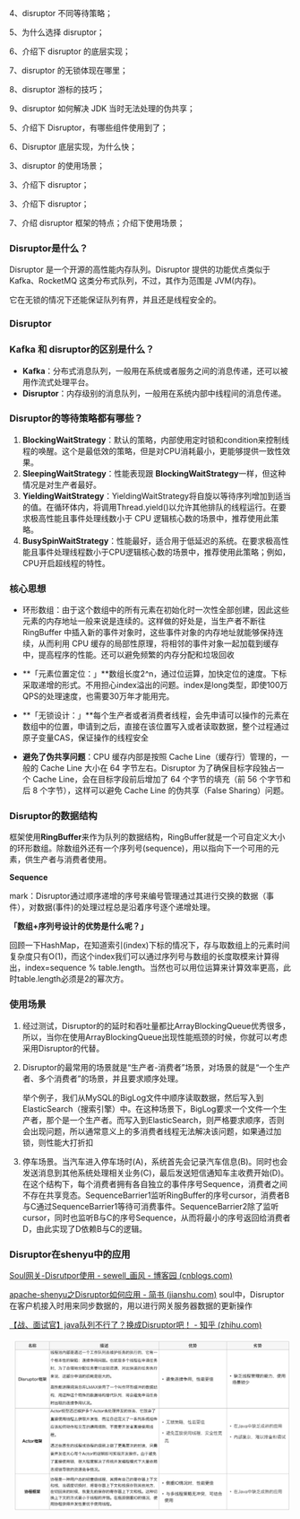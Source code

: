 4、disruptor 不同等待策略；

5、为什么选择 disruptor；

6、介绍下 disruptor 的底层实现；

7、disruptor 的无锁体现在哪里；

8、disruptor 游标的技巧；

9、disruptor 如何解决 JDK 当时无法处理的伪共享；

5、介绍下 Disruptor，有哪些组件使用到了；

6、Disruptor 底层实现，为什么快；

3、disruptor 的使用场景；

3、介绍下 disruptor；

3、介绍下 disruptor；

7、介绍 disruptor 框架的特点；介绍下使用场景；



### Disruptor是什么？

Disruptor 是一个开源的高性能内存队列。Disruptor 提供的功能优点类似于 Kafka、RocketMQ 这类分布式队列，不过，其作为范围是 JVM(内存)。

它在无锁的情况下还能保证队列有界，并且还是线程安全的。



### Disruptor



### Kafka 和 disruptor的区别是什么？

- **Kafka**：分布式消息队列，一般用在系统或者服务之间的消息传递，还可以被用作流式处理平台。
- **Disruptor**：内存级别的消息队列，一般用在系统内部中线程间的消息传递。



### Disruptor的等待策略都有哪些？

1. **BlockingWaitStrategy**：默认的策略，内部使用定时锁和condition来控制线程的唤醒。这个是最低效的策略，但是对CPU消耗最小，更能够提供一致性效果。
2. **SleepingWaitStrategy**：性能表现跟 **BlockingWaitStrategy**一样，但这种情况是对生产者最好。
3. **YieldingWaitStrategy**：YieldingWaitStrategy将自旋以等待序列增加到适当的值。在循环体内，将调用Thread.yield()以允许其他排队的线程运行。在要求极高性能且事件处理线数小于 CPU 逻辑核心数的场景中，推荐使用此策略。
4. **BusySpinWaitStrategy**：性能最好，适合用于低延迟的系统。在要求极高性能且事件处理线程数小于CPU逻辑核心数的场景中，推荐使用此策略；例如，CPU开启超线程的特性。



### 核心思想

- 环形数组：由于这个数组中的所有元素在初始化时一次性全部创建，因此这些元素的内存地址一般来说是连续的。这样做的好处是，当生产者不断往 RingBuffer 中插入新的事件对象时，这些事件对象的内存地址就能够保持连续，从而利用 CPU 缓存的局部性原理，将相邻的事件对象一起加载到缓存中，提高程序的性能。还可以避免频繁的内存分配和垃圾回收

- **「元素位置定位：」**数组长度2^n，通过位运算，加快定位的速度。下标采取递增的形式。不用担心index溢出的问题。index是long类型，即使100万QPS的处理速度，也需要30万年才能用完。

- **「无锁设计：」**每个生产者或者消费者线程，会先申请可以操作的元素在数组中的位置，申请到之后，直接在该位置写入或者读取数据，整个过程通过原子变量CAS，保证操作的线程安全

- **避免了伪共享问题**：CPU 缓存内部是按照 Cache Line（缓存行）管理的，一般的 Cache Line 大小在 64 字节左右。Disruptor 为了确保目标字段独占一个 Cache Line，会在目标字段前后增加了 64 个字节的填充（前 56 个字节和后 8 个字节），这样可以避免 Cache Line 的伪共享（False Sharing）问题。



### Disruptor的数据结构

框架使用**RingBuffer**来作为队列的数据结构，RingBuffer就是一个可自定义大小的环形数组。除数组外还有一个序列号(sequence)，用以指向下一个可用的元素，供生产者与消费者使用。



**Sequence**

mark：Disruptor通过顺序递增的序号来编号管理通过其进行交换的数据（事件），对数据(事件)的处理过程总是沿着序号逐个递增处理。

**「数组+序列号设计的优势是什么呢？」**

回顾一下HashMap，在知道索引(index)下标的情况下，存与取数组上的元素时间复杂度只有O(1)，而这个index我们可以通过序列号与数组的长度取模来计算得出，index=sequence % table.length。当然也可以用位运算来计算效率更高，此时table.length必须是2的幂次方。



### 使用场景

1. 经过测试，Disruptor的的延时和吞吐量都比ArrayBlockingQueue优秀很多，所以，当你在使用ArrayBlockingQueue出现性能瓶颈的时候，你就可以考虑采用Disruptor的代替。

2. Disruptor的最常用的场景就是“生产者-消费者”场景，对场景的就是“一个生产者、多个消费者”的场景，并且要求顺序处理。

   举个例子，我们从MySQL的BigLog文件中顺序读取数据，然后写入到ElasticSearch（搜索引擎）中。在这种场景下，BigLog要求一个文件一个生产者，那个是一个生产者。而写入到ElasticSearch，则严格要求顺序，否则会出现问题，所以通常意义上的多消费者线程无法解决该问题，如果通过加锁，则性能大打折扣

3. 停车场景。当汽车进入停车场时(A)，系统首先会记录汽车信息(B)。同时也会发送消息到其他系统处理相关业务(C)，最后发送短信通知车主收费开始(D)。在这个结构下，每个消费者拥有各自独立的事件序号Sequence，消费者之间不存在共享竞态。SequenceBarrier1监听RingBuffer的序号cursor，消费者B与C通过SequenceBarrier1等待可消费事件。SequenceBarrier2除了监听cursor，同时也监听B与C的序号Sequence，从而将最小的序号返回给消费者D，由此实现了D依赖B与C的逻辑。



### Disruptor在shenyu中的应用

[Soul网关-Disrutpor使用 - sewell_画风 - 博客园 (cnblogs.com)](https://www.cnblogs.com/sewell/p/15212221.html)

[apache-shenyu之Disruptor如何应用 - 简书 (jianshu.com)](https://www.jianshu.com/p/406d3272668e)
soul中，Disruptor在客户机接入时用来同步数据的，用以进行网关服务器数据的更新操作

[【战、面试官】java队列不行了？换成Disruptor吧！ - 知乎 (zhihu.com)](https://zhuanlan.zhihu.com/p/532482184)

![image-20230615150149929](../image/image-20230615150149929.png)

